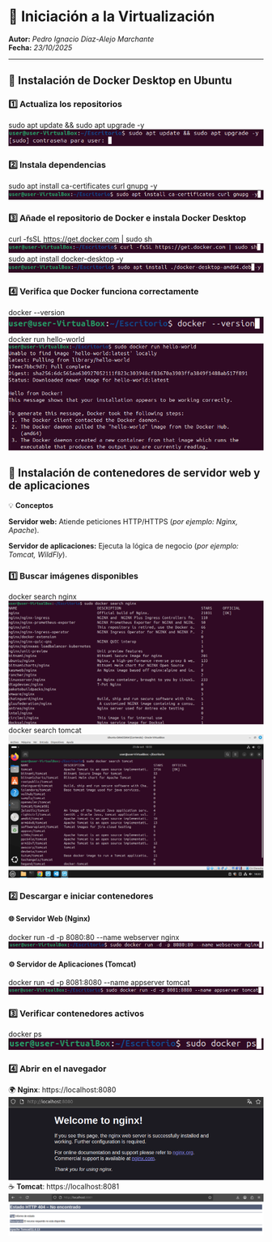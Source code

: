 # 🧠 Iniciación a la Virtualización  

**Autor:** *Pedro Ignacio Díaz-Alejo Marchante*  
**Fecha:** *23/10/2025*  

---

## 🚀 Instalación de Docker Desktop en Ubuntu  

### 1️⃣ Actualiza los repositorios  
   sudo apt update && sudo apt upgrade -y
   ![](https://github.com/Pparker111/Portfolio-DAW/blob/main/Ejercicios/UD02/imagenes/2.png)  

### 2️⃣ Instala dependencias
   sudo apt install ca-certificates curl gnupg -y
   ![](https://github.com/Pparker111/Portfolio-DAW/blob/main/Ejercicios/UD02/imagenes/3.png)  

### 3️⃣ Añade el repositorio de Docker e instala Docker Desktop
   curl -fsSL https://get.docker.com | sudo sh
   ![](https://github.com/Pparker111/Portfolio-DAW/blob/main/Ejercicios/UD02/imagenes/4.png)  
   sudo apt install docker-desktop -y
   ![](https://github.com/Pparker111/Portfolio-DAW/blob/main/Ejercicios/UD02/imagenes/5.png)  

### 4️⃣ Verifica que Docker funciona correctamente
   docker --version
   ![](https://github.com/Pparker111/Portfolio-DAW/blob/main/Ejercicios/UD02/imagenes/6.png)  
   docker run hello-world
   ![](https://github.com/Pparker111/Portfolio-DAW/blob/main/Ejercicios/UD02/imagenes/7.png)  

## 🧱 Instalación de contenedores de servidor web y de aplicaciones
💡 **Conceptos**

**Servidor web:** Atiende peticiones HTTP/HTTPS (*por ejemplo: Nginx, Apache*).

**Servidor de aplicaciones:** Ejecuta la lógica de negocio (*por ejemplo: Tomcat, WildFly*).

### 1️⃣ Buscar imágenes disponibles
   docker search nginx
   ![](https://github.com/Pparker111/Portfolio-DAW/blob/main/Ejercicios/UD02/imagenes/8.png)  
   docker search tomcat
   ![](https://github.com/Pparker111/Portfolio-DAW/blob/main/Ejercicios/UD02/imagenes/9.png)  

### 2️⃣ Descargar e iniciar contenedores
#### 🌐 Servidor Web (Nginx)
   docker run -d -p 8080:80 --name webserver nginx
   ![](https://github.com/Pparker111/Portfolio-DAW/blob/main/Ejercicios/UD02/imagenes/10.png)  
#### ⚙️ Servidor de Aplicaciones (Tomcat)
   docker run -d -p 8081:8080 --name appserver tomcat
   ![](https://github.com/Pparker111/Portfolio-DAW/blob/main/Ejercicios/UD02/imagenes/11.png)  

### 3️⃣ Verificar contenedores activos
   docker ps
   ![](https://github.com/Pparker111/Portfolio-DAW/blob/main/Ejercicios/UD02/imagenes/12.png)  

### 4️⃣ Abrir en el navegador
🌍 **Nginx**: https://localhost:8080
   ![](https://github.com/Pparker111/Portfolio-DAW/blob/main/Ejercicios/UD02/imagenes/13.png)  
☕ **Tomcat**: https://localhost:8081
   ![](https://github.com/Pparker111/Portfolio-DAW/blob/main/Ejercicios/UD02/imagenes/14.png)

